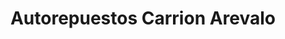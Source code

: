 ---
title: "Autorepuestos Carrion Arevalo"
url: /quito/autorepuestos-carrion-arevalo/
shop: Autowerkstatt
---